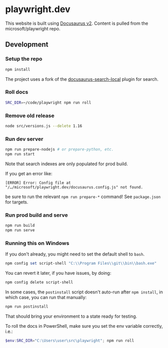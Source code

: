 # playwright.dev

This website is built using [Docusaurus v2](https://v2.docusaurus.io/). Content is pulled from the microsoft/playwright repo.

## Development

### Setup the repo

```sh
npm install
```

The project uses a fork of the [docusaurus-search-local](https://github.com/easyops-cn/docusaurus-search-local) plugin for search.

### Roll docs

```sh
SRC_DIR=~/code/playwright npm run roll
```

### Remove old release

```sh
node src/versions.js --delete 1.16
```

### Run dev server

```sh
npm run prepare-nodejs # or prepare-python, etc.
npm run start
```

Note that search indexes are only populated for prod build.

If you get an error like:

```
[ERROR] Error: Config file at "/…/microsoft/playwright.dev/docusaurus.config.js" not found.
```

be sure to run the relevant `npm run prepare-*` command! See `package.json` for targets.

### Run prod build and serve

```sh
npm run build
npm run serve
```

### Running this on Windows

If you don't already, you might need to set the default shell to `bash`.

```powershell
npm config set script-shell "C:\\Program Files\\git\\bin\\bash.exe"
```

You can revert it later, if you have issues, by doing:

```powershell
npm config delete script-shell
```

In some cases, the `postinstall` script doesn't auto-run after `npm install`, in which case, you can run that manually:

```sh
npm run postinstall
```

That should bring your environment to a state ready for testing.

To roll the docs in PowerShell, make sure you set the env variable correctly, i.e.:

```powershell
$env:SRC_DIR="C:\Users\user\src\playwright"; npm run roll
```
